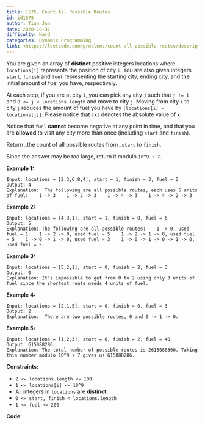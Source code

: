 ```yaml
---
title: 1575. Count All Possible Routes
id: id1575
author: Tian Jun
date: 2020-10-31
difficulty: Hard
categories: Dynamic Programming
link: <https://leetcode.com/problems/count-all-possible-routes/description/>
---
```


You are given an array of **distinct** positive integers locations where
`locations[i]` represents the position of city `i`. You are also given
integers `start`, `finish` and `fuel` representing the starting city, ending
city, and the initial amount of fuel you have, respectively.

At each step, if you are at city `i`, you can pick any city `j` such that `j
!= i` and `0 <= j < locations.length` and move to city `j`. Moving from city
`i` to city `j` reduces the amount of fuel you have by `|locations[i] -
locations[j]|`. Please notice that `|x|` denotes the absolute value of `x`.

Notice that `fuel`  **cannot** become negative at any point in time, and that
you are **allowed** to visit any city more than once (including `start` and
`finish`).

Return _the count of all possible routes from  _`start`  _to_  `finish`.

Since the answer may be too large, return it modulo `10^9 + 7`.



**Example 1:**
            
	Input: locations = [2,3,6,8,4], start = 1, finish = 3, fuel = 5    
	Output: 4    
	Explanation:  The following are all possible routes, each uses 5 units of fuel:    1 -> 3    1 -> 2 -> 3    1 -> 4 -> 3    1 -> 4 -> 2 -> 3    

**Example 2:**
            
	Input: locations = [4,3,1], start = 1, finish = 0, fuel = 6    
	Output: 5    
	Explanation: The following are all possible routes:    1 -> 0, used fuel = 1    1 -> 2 -> 0, used fuel = 5    1 -> 2 -> 1 -> 0, used fuel = 5    1 -> 0 -> 1 -> 0, used fuel = 3    1 -> 0 -> 1 -> 0 -> 1 -> 0, used fuel = 5    

**Example 3:**
            
	Input: locations = [5,2,1], start = 0, finish = 2, fuel = 3    
	Output: 0    
	Explanation: It's impossible to get from 0 to 2 using only 3 units of fuel since the shortest route needs 4 units of fuel.

**Example 4:**
            
	Input: locations = [2,1,5], start = 0, finish = 0, fuel = 3    
	Output: 2    
	Explanation:  There are two possible routes, 0 and 0 -> 1 -> 0.

**Example 5:**
            
	Input: locations = [1,2,3], start = 0, finish = 2, fuel = 40    
	Output: 615088286    
	Explanation: The total number of possible routes is 2615088300. Taking this number modulo 10^9 + 7 gives us 615088286.    



**Constraints:**

  * `2 <= locations.length <= 100`
  * `1 <= locations[i] <= 10^9`
  * All integers in `locations` are  **distinct**.
  * `0 <= start, finish < locations.length`
  * `1 <= fuel <= 200`


**Code:**
